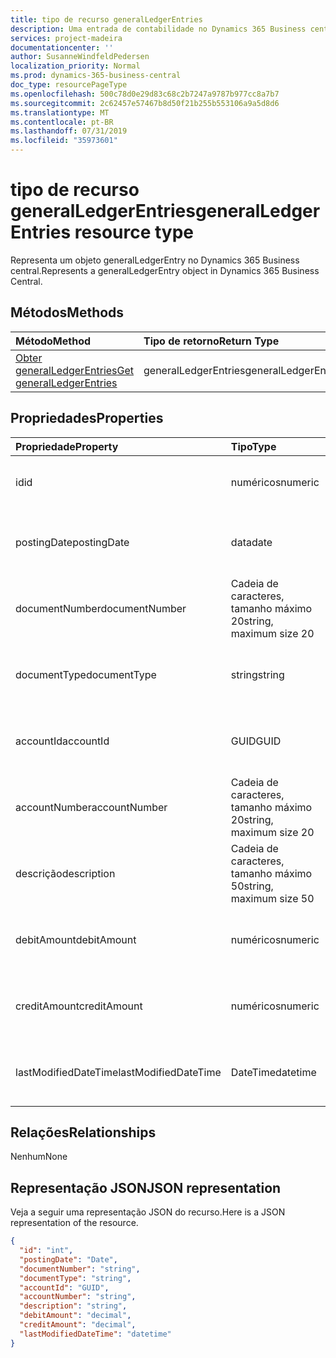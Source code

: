 ```yaml
---
title: tipo de recurso generalLedgerEntries
description: Uma entrada de contabilidade no Dynamics 365 Business central.
services: project-madeira
documentationcenter: ''
author: SusanneWindfeldPedersen
localization_priority: Normal
ms.prod: dynamics-365-business-central
doc_type: resourcePageType
ms.openlocfilehash: 500c78d0e29d83c68c2b7247a9787b977cc8a7b7
ms.sourcegitcommit: 2c62457e57467b8d50f21b255b553106a9a5d8d6
ms.translationtype: MT
ms.contentlocale: pt-BR
ms.lasthandoff: 07/31/2019
ms.locfileid: "35973601"
---
```

# <a name="generalledgerentries-resource-type"></a><span data-ttu-id="3f88d-103">tipo de recurso generalLedgerEntries</span><span class="sxs-lookup"><span data-stu-id="3f88d-103">generalLedgerEntries resource type</span></span>
<span data-ttu-id="3f88d-104">Representa um objeto generalLedgerEntry no Dynamics 365 Business central.</span><span class="sxs-lookup"><span data-stu-id="3f88d-104">Represents a generalLedgerEntry object in Dynamics 365 Business Central.</span></span>

## <a name="methods"></a><span data-ttu-id="3f88d-105">Métodos</span><span class="sxs-lookup"><span data-stu-id="3f88d-105">Methods</span></span>

| <span data-ttu-id="3f88d-106">Método</span><span class="sxs-lookup"><span data-stu-id="3f88d-106">Method</span></span>       | <span data-ttu-id="3f88d-107">Tipo de retorno</span><span class="sxs-lookup"><span data-stu-id="3f88d-107">Return Type</span></span>  |<span data-ttu-id="3f88d-108">Descrição</span><span class="sxs-lookup"><span data-stu-id="3f88d-108">Description</span></span>|
|:-------------|:-------------|:----------|
|[<span data-ttu-id="3f88d-109">Obter generalLedgerEntries</span><span class="sxs-lookup"><span data-stu-id="3f88d-109">Get generalLedgerEntries</span></span>](../api/dynamics-generalledgerentries-get.md)|<span data-ttu-id="3f88d-110">generalLedgerEntries</span><span class="sxs-lookup"><span data-stu-id="3f88d-110">generalLedgerEntries</span></span>|<span data-ttu-id="3f88d-111">Obter um objeto de entrada G/L.</span><span class="sxs-lookup"><span data-stu-id="3f88d-111">Get a G/L entry object.</span></span>|

## <a name="properties"></a><span data-ttu-id="3f88d-112">Propriedades</span><span class="sxs-lookup"><span data-stu-id="3f88d-112">Properties</span></span>
| <span data-ttu-id="3f88d-113">Propriedade</span><span class="sxs-lookup"><span data-stu-id="3f88d-113">Property</span></span>           | <span data-ttu-id="3f88d-114">Tipo</span><span class="sxs-lookup"><span data-stu-id="3f88d-114">Type</span></span>                  |<span data-ttu-id="3f88d-115">Descrição</span><span class="sxs-lookup"><span data-stu-id="3f88d-115">Description</span></span>                                  |
|:-------------------|:----------------------|:--------------------------------------------|
|<span data-ttu-id="3f88d-116">id</span><span class="sxs-lookup"><span data-stu-id="3f88d-116">id</span></span>                  |<span data-ttu-id="3f88d-117">numéricos</span><span class="sxs-lookup"><span data-stu-id="3f88d-117">numeric</span></span>                |<span data-ttu-id="3f88d-118">A identificação exclusiva da entrada G/L.</span><span class="sxs-lookup"><span data-stu-id="3f88d-118">The unique ID of the G/L Entry.</span></span>              |
|<span data-ttu-id="3f88d-119">postingDate</span><span class="sxs-lookup"><span data-stu-id="3f88d-119">postingDate</span></span>         |<span data-ttu-id="3f88d-120">data</span><span class="sxs-lookup"><span data-stu-id="3f88d-120">date</span></span>                   |<span data-ttu-id="3f88d-121">Especifica a data de lançamento da entrada G/L.</span><span class="sxs-lookup"><span data-stu-id="3f88d-121">Specifies the posting date of the G/L Entry.</span></span> |
|<span data-ttu-id="3f88d-122">documentNumber</span><span class="sxs-lookup"><span data-stu-id="3f88d-122">documentNumber</span></span>      |<span data-ttu-id="3f88d-123">Cadeia de caracteres, tamanho máximo 20</span><span class="sxs-lookup"><span data-stu-id="3f88d-123">string, maximum size 20</span></span>|<span data-ttu-id="3f88d-124">Especifica o número do documento da entrada G/L.</span><span class="sxs-lookup"><span data-stu-id="3f88d-124">Specifies the document number of the G/L Entry.</span></span>|
|<span data-ttu-id="3f88d-125">documentType</span><span class="sxs-lookup"><span data-stu-id="3f88d-125">documentType</span></span>        |<span data-ttu-id="3f88d-126">string</span><span class="sxs-lookup"><span data-stu-id="3f88d-126">string</span></span>                 |<span data-ttu-id="3f88d-127">Especifica o tipo de documento da entrada G/L.</span><span class="sxs-lookup"><span data-stu-id="3f88d-127">Specifies the document type of the G/L Entry.</span></span>|
|<span data-ttu-id="3f88d-128">accountId</span><span class="sxs-lookup"><span data-stu-id="3f88d-128">accountId</span></span>           |<span data-ttu-id="3f88d-129">GUID</span><span class="sxs-lookup"><span data-stu-id="3f88d-129">GUID</span></span>                   |<span data-ttu-id="3f88d-130">Especifica a AccountId da entrada G/L.</span><span class="sxs-lookup"><span data-stu-id="3f88d-130">Specifies the accountId of the G/L Entry.</span></span>    |
|<span data-ttu-id="3f88d-131">accountNumber</span><span class="sxs-lookup"><span data-stu-id="3f88d-131">accountNumber</span></span>       |<span data-ttu-id="3f88d-132">Cadeia de caracteres, tamanho máximo 20</span><span class="sxs-lookup"><span data-stu-id="3f88d-132">string, maximum size 20</span></span>|<span data-ttu-id="3f88d-133">Especifica o accountNumber da entrada G/L.</span><span class="sxs-lookup"><span data-stu-id="3f88d-133">Specifies the accountNumber of the G/L Entry.</span></span>|
|<span data-ttu-id="3f88d-134">descrição</span><span class="sxs-lookup"><span data-stu-id="3f88d-134">description</span></span>         |<span data-ttu-id="3f88d-135">Cadeia de caracteres, tamanho máximo 50</span><span class="sxs-lookup"><span data-stu-id="3f88d-135">string, maximum size 50</span></span>|<span data-ttu-id="3f88d-136">Especifica a descrição da entrada G/L.</span><span class="sxs-lookup"><span data-stu-id="3f88d-136">Specifies the description of the G/L Entry.</span></span>  |
|<span data-ttu-id="3f88d-137">debitAmount</span><span class="sxs-lookup"><span data-stu-id="3f88d-137">debitAmount</span></span>         |<span data-ttu-id="3f88d-138">numéricos</span><span class="sxs-lookup"><span data-stu-id="3f88d-138">numeric</span></span>                |<span data-ttu-id="3f88d-139">Especifica o debitAmount da entrada G/L.</span><span class="sxs-lookup"><span data-stu-id="3f88d-139">Specifies the debitAmount of the G/L Entry.</span></span>  |
|<span data-ttu-id="3f88d-140">creditAmount</span><span class="sxs-lookup"><span data-stu-id="3f88d-140">creditAmount</span></span>        |<span data-ttu-id="3f88d-141">numéricos</span><span class="sxs-lookup"><span data-stu-id="3f88d-141">numeric</span></span>                |<span data-ttu-id="3f88d-142">Especifica o creditAmount da entrada G/L.</span><span class="sxs-lookup"><span data-stu-id="3f88d-142">Specifies the creditAmount of the G/L Entry.</span></span> |
|<span data-ttu-id="3f88d-143">lastModifiedDateTime</span><span class="sxs-lookup"><span data-stu-id="3f88d-143">lastModifiedDateTime</span></span>|<span data-ttu-id="3f88d-144">DateTime</span><span class="sxs-lookup"><span data-stu-id="3f88d-144">datetime</span></span>               |<span data-ttu-id="3f88d-145">A última data/hora em que a entrada G/L foi modificada.</span><span class="sxs-lookup"><span data-stu-id="3f88d-145">The last datetime the G/L Entry was modified.</span></span>|


## <a name="relationships"></a><span data-ttu-id="3f88d-146">Relações</span><span class="sxs-lookup"><span data-stu-id="3f88d-146">Relationships</span></span>
<span data-ttu-id="3f88d-147">Nenhum</span><span class="sxs-lookup"><span data-stu-id="3f88d-147">None</span></span>

## <a name="json-representation"></a><span data-ttu-id="3f88d-148">Representação JSON</span><span class="sxs-lookup"><span data-stu-id="3f88d-148">JSON representation</span></span>

<span data-ttu-id="3f88d-149">Veja a seguir uma representação JSON do recurso.</span><span class="sxs-lookup"><span data-stu-id="3f88d-149">Here is a JSON representation of the resource.</span></span>


```json
{
  "id": "int",
  "postingDate": "Date",
  "documentNumber": "string",
  "documentType": "string",
  "accountId": "GUID",
  "accountNumber": "string",
  "description": "string",
  "debitAmount": "decimal",
  "creditAmount": "decimal",
  "lastModifiedDateTime": "datetime"
}

```

